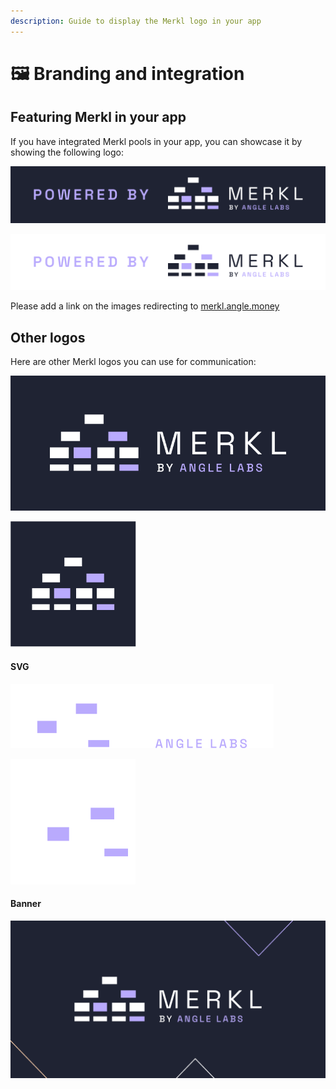 ```yaml
---
description: Guide to display the Merkl logo in your app
---
```


# 🖼️ Branding and integration

## Featuring Merkl in your app

If you have integrated Merkl pools in your app, you can showcase it by showing the following logo:

![Powered by Merkl](/.gitbook/assets/powered-by-merkl-dark.png)

![Powered by Merkl](/.gitbook/assets/powered-by-merkl-light.png)

Please add a link on the images redirecting to [merkl.angle.money](https://merkl.angle.money)

## Other logos

Here are other Merkl logos you can use for communication:

![Merkl full logo dark](/.gitbook/assets/angle-merkl-logo-dark.png)

![Merkl logo dark](/.gitbook/assets/merkl-logo-dark.png)

#### SVG

![Merkl logo light](/.gitbook/assets/merkl-landscape.png)

![Merkl icon](/.gitbook/assets/merkl-logo-icon.png)

#### Banner

![Merkl sharing visual](/.gitbook/assets/angle-merkl-sharing-visual.png)
